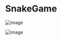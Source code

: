 # SnakeGame
 
![image](https://user-images.githubusercontent.com/60980876/128828703-4ba4901d-52b9-4707-9ed5-45dcbfc66b7c.png)

![image](https://user-images.githubusercontent.com/60980876/128828738-20efd3a2-2f97-4600-80fa-755c9418a3e6.png)
